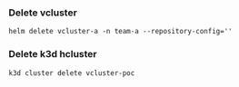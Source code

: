 ### Delete vcluster
```
helm delete vcluster-a -n team-a --repository-config=''
```

### Delete k3d hcluster
```
k3d cluster delete vcluster-poc
```